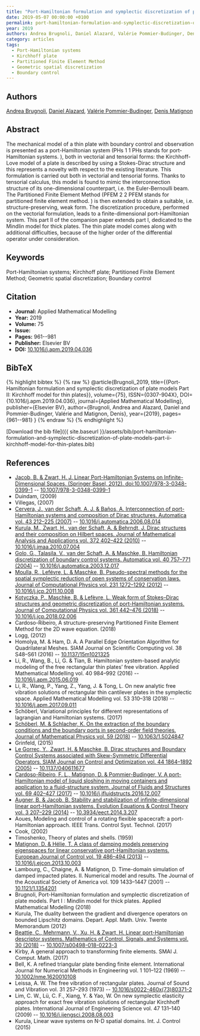 ```yaml
---
title: "Port-Hamiltonian formulation and symplectic discretization of plate models Part II: Kirchhoff model for thin plates"
date: 2019-05-07 00:00:00 +0100
permalink: port-hamiltonian-formulation-and-symplectic-discretization-of-plate-models-part-ii-kirchhoff-model-for-thin-plates
year: 2019
authors: Andrea Brugnoli, Daniel Alazard, Valérie Pommier-Budinger, Denis Matignon
category: articles
tags:
  - Port-Hamiltonian systems
  - Kirchhoff plate
  - Partitioned Finite Element Method
  - Geometric spatial discretization
  - Boundary control
---
```

 
## Authors
[Andrea Brugnoli](authors/andrea-brugnoli), [Daniel Alazard](authors/daniel-alazard), [Valérie Pommier-Budinger](authors/valerie-pommier-budinger), [Denis Matignon](authors/denis-matignon)
 
## Abstract
The mechanical model of a thin plate with boundary control and observation is presented as a port-Hamiltonian system (PHs 1 1 PHs stands for port-Hamiltonian systems. ), both in vectorial and tensorial forms: the Kirchhoff-Love model of a plate is described by using a Stokes-Dirac structure and this represents a novelty with respect to the existing literature. This formulation is carried out both in vectorial and tensorial forms. Thanks to tensorial calculus, this model is found to mimic the interconnection structure of its one-dimensional counterpart, i.e. the Euler-Bernoulli beam. The Partitioned Finite Element Method (PFEM 2 2 PFEM stands for partitioned finite element method. ) is then extended to obtain a suitable, i.e. structure-preserving, weak form. The discretization procedure, performed on the vectorial formulation, leads to a finite-dimensional port-Hamiltonian system. This part II of the companion paper extends part I, dedicated to the Mindlin model for thick plates. The thin plate model comes along with additional difficulties, because of the higher order of the differential operator under consideration.
 
## Keywords
Port-Hamiltonian systems; Kirchhoff plate; Partitioned Finite Element Method; Geometric spatial discretization; Boundary control
 
## Citation
- **Journal:** Applied Mathematical Modelling
- **Year:** 2019
- **Volume:** 75
- **Issue:** 
- **Pages:** 961--981
- **Publisher:** Elsevier BV
- **DOI:** [10.1016/j.apm.2019.04.036](https://doi.org/10.1016/j.apm.2019.04.036)
 
## BibTeX
{% highlight bibtex %}
{% raw %}
@article{Brugnoli_2019,
  title={{Port-Hamiltonian formulation and symplectic discretization of plate models Part II: Kirchhoff model for thin plates}},
  volume={75},
  ISSN={0307-904X},
  DOI={10.1016/j.apm.2019.04.036},
  journal={Applied Mathematical Modelling},
  publisher={Elsevier BV},
  author={Brugnoli, Andrea and Alazard, Daniel and Pommier-Budinger, Valérie and Matignon, Denis},
  year={2019},
  pages={961--981}
}
{% endraw %}
{% endhighlight %}
 
[Download the bib file]({{ site.baseurl }}/assets/bib/port-hamiltonian-formulation-and-symplectic-discretization-of-plate-models-part-ii-kirchhoff-model-for-thin-plates.bib)
 
## References
- [Jacob, B. & Zwart, H. J. Linear Port-Hamiltonian Systems on Infinite-Dimensional Spaces. (Springer Basel, 2012). doi:10.1007/978-3-0348-0399-1](linear-port-hamiltonian-systems-on-infinite-dimensional-spaces) -- [10.1007/978-3-0348-0399-1](https://doi.org/10.1007/978-3-0348-0399-1)
- Duindam, (2009)
- Villegas, (2007)
- [Cervera, J., van der Schaft, A. J. & Baños, A. Interconnection of port-Hamiltonian systems and composition of Dirac structures. Automatica vol. 43 212–225 (2007)](interconnection-of-port-hamiltonian-systems-and-composition-of-dirac-structures) -- [10.1016/j.automatica.2006.08.014](https://doi.org/10.1016/j.automatica.2006.08.014)
- [Kurula, M., Zwart, H., van der Schaft, A. & Behrndt, J. Dirac structures and their composition on Hilbert spaces. Journal of Mathematical Analysis and Applications vol. 372 402–422 (2010)](dirac-structures-and-their-composition-on-hilbert-spaces) -- [10.1016/j.jmaa.2010.07.004](https://doi.org/10.1016/j.jmaa.2010.07.004)
- [Golo, G., Talasila, V., van der Schaft, A. & Maschke, B. Hamiltonian discretization of boundary control systems. Automatica vol. 40 757–771 (2004)](hamiltonian-discretization-of-boundary-control-systems) -- [10.1016/j.automatica.2003.12.017](https://doi.org/10.1016/j.automatica.2003.12.017)
- [Moulla, R., Lefévre, L. & Maschke, B. Pseudo-spectral methods for the spatial symplectic reduction of open systems of conservation laws. Journal of Computational Physics vol. 231 1272–1292 (2012)](pseudo-spectral-methods-for-the-spatial-symplectic-reduction-of-open-systems-of-conservation-laws) -- [10.1016/j.jcp.2011.10.008](https://doi.org/10.1016/j.jcp.2011.10.008)
- [Kotyczka, P., Maschke, B. & Lefèvre, L. Weak form of Stokes–Dirac structures and geometric discretization of port-Hamiltonian systems. Journal of Computational Physics vol. 361 442–476 (2018)](weak-form-of-stokes-dirac-structures-and-geometric-discretization-of-port-hamiltonian-systems) -- [10.1016/j.jcp.2018.02.006](https://doi.org/10.1016/j.jcp.2018.02.006)
- Cardoso-Ribeiro, A structure-preserving Partitioned Finite Element Method for the 2D wave equation. (2018)
- Logg, (2012)
- Homolya, M. & Ham, D. A. A Parallel Edge Orientation Algorithm for Quadrilateral Meshes. SIAM Journal on Scientific Computing vol. 38 S48–S61 (2016) -- [10.1137/15m1021325](https://doi.org/10.1137/15m1021325)
- Li, R., Wang, B., Li, G. & Tian, B. Hamiltonian system-based analytic modeling of the free rectangular thin plates’ free vibration. Applied Mathematical Modelling vol. 40 984–992 (2016) -- [10.1016/j.apm.2015.06.019](https://doi.org/10.1016/j.apm.2015.06.019)
- Li, R., Wang, P., Yang, Z., Yang, J. & Tong, L. On new analytic free vibration solutions of rectangular thin cantilever plates in the symplectic space. Applied Mathematical Modelling vol. 53 310–318 (2018) -- [10.1016/j.apm.2017.09.011](https://doi.org/10.1016/j.apm.2017.09.011)
- Schöberl, Variational principles for different representations of lagrangian and Hamiltonian systems. (2017)
- [Schöberl, M. & Schlacher, K. On the extraction of the boundary conditions and the boundary ports in second-order field theories. Journal of Mathematical Physics vol. 59 (2018)](on-the-extraction-of-the-boundary-conditions-and-the-boundary-ports-in-second-order-field-theories) -- [10.1063/1.5024847](https://doi.org/10.1063/1.5024847)
- Grinfeld, (2015)
- [Le Gorrec, Y., Zwart, H. & Maschke, B. Dirac structures and Boundary Control Systems associated with Skew-Symmetric Differential Operators. SIAM Journal on Control and Optimization vol. 44 1864–1892 (2005)](dirac-structures-and-boundary-control-systems-associated-with-skew-symmetric-differential-operators) -- [10.1137/040611677](https://doi.org/10.1137/040611677)
- [Cardoso-Ribeiro, F. L., Matignon, D. & Pommier-Budinger, V. A port-Hamiltonian model of liquid sloshing in moving containers and application to a fluid-structure system. Journal of Fluids and Structures vol. 69 402–427 (2017)](a-port-hamiltonian-model-of-liquid-sloshing-in-moving-containers-and-application-to-a-fluid-structure-system) -- [10.1016/j.jfluidstructs.2016.12.007](https://doi.org/10.1016/j.jfluidstructs.2016.12.007)
- [Augner, B. & Jacob, B. Stability and stabilization of infinite-dimensional linear port-Hamiltonian systems. Evolution Equations &amp; Control Theory vol. 3 207–229 (2014)](stability-and-stabilization-of-infinite-dimensional-linear-port-hamiltonian-systems) -- [10.3934/eect.2014.3.207](https://doi.org/10.3934/eect.2014.3.207)
- Aoues, Modeling and control of a rotating flexible spacecraft: a port-Hamiltonian approach. IEEE Trans. Control Syst. Technol. (2017)
- Cook, (2002)
- Timoshenko, Theory of plates and shells. (1959)
- [Matignon, D. & Hélie, T. A class of damping models preserving eigenspaces for linear conservative port-Hamiltonian systems. European Journal of Control vol. 19 486–494 (2013)](a-class-of-damping-models-preserving-eigenspaces-for-linear-conservative-port-hamiltonian-systems) -- [10.1016/j.ejcon.2013.10.003](https://doi.org/10.1016/j.ejcon.2013.10.003)
- Lambourg, C., Chaigne, A. & Matignon, D. Time-domain simulation of damped impacted plates. II. Numerical model and results. The Journal of the Acoustical Society of America vol. 109 1433–1447 (2001) -- [10.1121/1.1354201](https://doi.org/10.1121/1.1354201)
- Brugnoli, Port-Hamiltonian formulation and symplectic discretization of plate models. Part I : Mindlin model for thick plates. Applied Mathematical Modelling (2018)
- Kurula, The duality between the gradient and divergence operators on bounded Lipschitz domains. Depart. Appl. Math. Univ. Twente Memorandum (2012)
- [Beattie, C., Mehrmann, V., Xu, H. & Zwart, H. Linear port-Hamiltonian descriptor systems. Mathematics of Control, Signals, and Systems vol. 30 (2018)](linear-port-hamiltonian-descriptor-systems) -- [10.1007/s00498-018-0223-3](https://doi.org/10.1007/s00498-018-0223-3)
- Kirby, A general approach to transforming finite elements. SMAI J. Comput. Math. (2017)
- Bell, K. A refined triangular plate bending finite element. International Journal for Numerical Methods in Engineering vol. 1 101–122 (1969) -- [10.1002/nme.1620010108](https://doi.org/10.1002/nme.1620010108)
- Leissa, A. W. The free vibration of rectangular plates. Journal of Sound and Vibration vol. 31 257–293 (1973) -- [10.1016/s0022-460x(73)80371-2](https://doi.org/10.1016/s0022-460x(73)80371-2)
- Lim, C. W., Lü, C. F., Xiang, Y. & Yao, W. On new symplectic elasticity approach for exact free vibration solutions of rectangular Kirchhoff plates. International Journal of Engineering Science vol. 47 131–140 (2009) -- [10.1016/j.ijengsci.2008.08.003](https://doi.org/10.1016/j.ijengsci.2008.08.003)
- Kurula, Linear wave systems on N-D spatial domains. Int. J. Control (2015)

